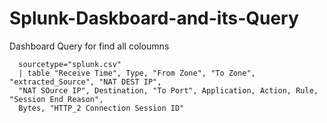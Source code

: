 # Splunk-Daskboard-and-its-Query

Dashboard Query for find all coloumns

      sourcetype="splunk.csv"
      | table "Receive Time", Type, "From Zone", "To Zone", "extracted_Source", "NAT DEST IP",
      "NAT SOurce IP", Destination, "To Port", Application, Action, Rule, "Session End Reason",
      Bytes, "HTTP_2 Connection Session ID"

